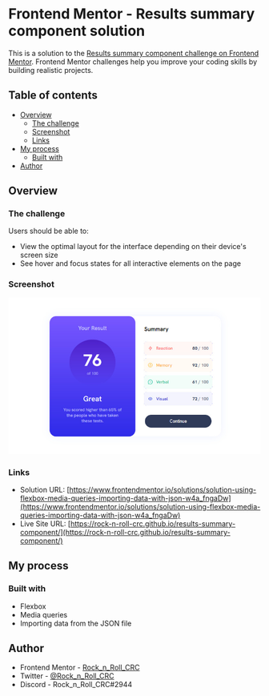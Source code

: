 # Frontend Mentor - Results summary component solution

This is a solution to the [Results summary component challenge on Frontend Mentor](https://www.frontendmentor.io/challenges/results-summary-component-CE_K6s0maV). Frontend Mentor challenges help you improve your coding skills by building realistic projects. 

## Table of contents

- [Overview](#overview)
  - [The challenge](#the-challenge)
  - [Screenshot](#screenshot)
  - [Links](#links)
- [My process](#my-process)
  - [Built with](#built-with)
- [Author](#author)

## Overview

### The challenge

Users should be able to:

- View the optimal layout for the interface depending on their device's screen size
- See hover and focus states for all interactive elements on the page

### Screenshot

![](./assets/images/screenshot.jpg)

### Links

- Solution URL: [https://www.frontendmentor.io/solutions/solution-using-flexbox-media-queries-importing-data-with-json-w4a_fngaDw](https://www.frontendmentor.io/solutions/solution-using-flexbox-media-queries-importing-data-with-json-w4a_fngaDw)
- Live Site URL: [https://rock-n-roll-crc.github.io/results-summary-component/](https://rock-n-roll-crc.github.io/results-summary-component/)

## My process

### Built with
- Flexbox
- Media queries
- Importing data from the JSON file

## Author

- Frontend Mentor - [Rock_n_Roll_CRC](https://www.frontendmentor.io/profile/Rock-n-Roll-CRC)
- Twitter - [@Rock_n_Roll_CRC](https://twitter.com/Rock_n_Roll_CRC)
- Discord - Rock_n_Roll_CRC#2944